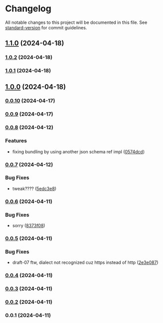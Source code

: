 # Changelog

All notable changes to this project will be documented in this file. See [standard-version](https://github.com/conventional-changelog/standard-version) for commit guidelines.

## [1.1.0](https://github.com/dohyper/schemas.hyper/compare/v1.0.2...v1.1.0) (2024-04-18)

### [1.0.2](https://github.com/dohyper/schemas.hyper/compare/v1.0.1...v1.0.2) (2024-04-18)

### [1.0.1](https://github.com/dohyper/schemas.hyper/compare/v1.0.0...v1.0.1) (2024-04-18)

## [1.0.0](https://github.com/dohyper/schemas.hyper/compare/v0.0.10...v1.0.0) (2024-04-18)

### [0.0.10](https://github.com/dohyper/schemas.hyper/compare/v0.0.9...v0.0.10) (2024-04-17)

### [0.0.9](https://github.com/dohyper/schemas.hyper/compare/v0.0.8...v0.0.9) (2024-04-17)

### [0.0.8](https://github.com/dohyper/schemas.hyper/compare/v0.0.7...v0.0.8) (2024-04-12)


### Features

* fixing bundling by using another json schema ref impl ([0574dcd](https://github.com/dohyper/schemas.hyper/commit/0574dcd9a50b8b6e39f689bec229605b618247af))

### [0.0.7](https://github.com/dohyper/schemas.hyper/compare/v0.0.6...v0.0.7) (2024-04-12)


### Bug Fixes

* tweak???? ([5edc3e8](https://github.com/dohyper/schemas.hyper/commit/5edc3e8a6f1343ba35cb0bff2d9459b9a6891944))

### [0.0.6](https://github.com/dohyper/schemas.hyper/compare/v0.0.5...v0.0.6) (2024-04-11)


### Bug Fixes

* sorry ([8373f08](https://github.com/dohyper/schemas.hyper/commit/8373f084cc0025eeae3af0b76e6c9ed2e24ec8bf))

### [0.0.5](https://github.com/dohyper/schemas.hyper/compare/v0.0.4...v0.0.5) (2024-04-11)


### Bug Fixes

* draft-07 ftw, dialect not recognized cuz https instead of http ([2e3e087](https://github.com/dohyper/schemas.hyper/commit/2e3e087373a0c273c7cf158c186c1d30ad75f582))

### [0.0.4](https://github.com/dohyper/schemas.hyper/compare/v0.0.3...v0.0.4) (2024-04-11)

### [0.0.3](https://github.com/dohyper/schemas.hyper/compare/v0.0.2...v0.0.3) (2024-04-11)

### [0.0.2](https://github.com/dohyper/schemas.hyper/compare/v0.0.1...v0.0.2) (2024-04-11)

### 0.0.1 (2024-04-11)
